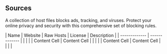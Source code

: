 ## Sources
A collection of host files blocks ads, tracking, and viruses. Protect your online privacy and security with this comprehensive set of blocking rules.

| Name          | Website       | Raw Hosts | License | Description |
| ------------- | ------------- |           |         |             |
| Content Cell  | Content Cell  |           |         |             |
| Content Cell  | Content Cell  |           |         |             |
